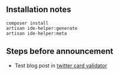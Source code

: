 ## Installation notes

```
composer install
artisan ide-helper:generate
artisan ide-helper:meta
```

## Steps before announcement

* Test blog post in [twitter card validator](https://cards-dev.twitter.com/validator)
